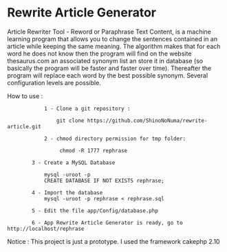 # Rewrite Article Generator
Article Rewriter Tool - Reword or Paraphrase Text Content, is a machine learning program that allows you to change the sentences contained in an article while keeping the same meaning. The algorithm makes that for each word he does not know then the program will find on the website thesaurus.com an associated synonym list an store it in database (so basically the program will be faster and faster over time). Thereafter the program will replace each word by the best possible synonym. Several configuration levels are possible. 

How to use :

	    		1 - Clone a git repository :

	        		git clone https://github.com/ShinoNoNuma/rewrite-article.git
                       
           	 	2 - chmod directory permission for tmp folder:
                
               	 	 chmod -R 1777 rephrase

			3 - Create a MySQL Database

			    mysql -uroot -p
			    CREATE DATABASE IF NOT EXISTS rephrase;
			
			4 - Import the database
			    mysql -uroot -p rephrase < rephrase.sql 

			5 - Edit the file app/Config/database.php

			6 - App Rewrite Article Generator is ready, go to http://localhost/rephrase


Notice : This project is just a prototype.
	 I used the framework cakephp 2.10
